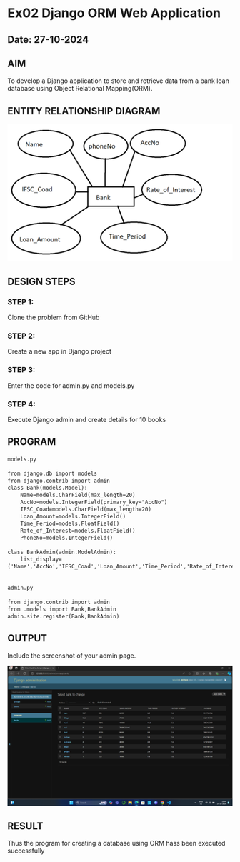 # Ex02 Django ORM Web Application
## Date: 27-10-2024

## AIM
To develop a Django application to store and retrieve data from a bank loan database using Object Relational Mapping(ORM).

## ENTITY RELATIONSHIP DIAGRAM

![Alt text](<Screenshot (2).png>)


## DESIGN STEPS

### STEP 1:
Clone the problem from GitHub

### STEP 2:
Create a new app in Django project

### STEP 3:
Enter the code for admin.py and models.py

### STEP 4:
Execute Django admin and create details for 10 books

## PROGRAM

```
models.py

from django.db import models
from django.contrib import admin
class Bank(models.Model):
	Name=models.CharField(max_length=20)
	AccNo=models.IntegerField(primary_key="AccNo")
	IFSC_Coad=models.CharField(max_length=20)
	Loan_Amount=models.IntegerField()
	Time_Period=models.FloatField()
	Rate_of_Interest=models.FloatField()
	PhoneNo=models.IntegerField()

class BankAdmin(admin.ModelAdmin):
	list_display=('Name','AccNo','IFSC_Coad','Loan_Amount','Time_Period','Rate_of_Interest','PhoneNo')


admin.py

from django.contrib import admin
from .models import Bank,BankAdmin 
admin.site.register(Bank,BankAdmin)

```



## OUTPUT

Include the screenshot of your admin page.

![Alt text](<Screenshot 2024-10-27 194500.png>)


## RESULT
Thus the program for creating a database using ORM hass been executed successfully
